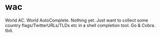 # wac
World AC. World AutoComplete. Nothing yet. Just want to collect some country flags/TwitterURLs/TLDs etc in a shell completion tool. Go &amp; Cobra. tbd.
